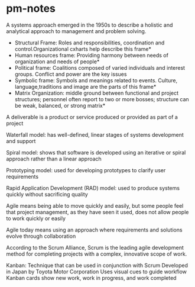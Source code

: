# pm-notes
A systems approach emerged in the 1950s to describe a holistic and analytical approach to management and problem solving.
* Structural Frame: Roles and responsibilities, coordination and control.Organizational cxharts help describe this frame*
* Human resources frame: Providing harmony between needs of organization and needs of people*
* Political frame: Coalitions composed of varied individuals and interest groups. Conflict and power are the key issues
* Symbolic frame: Symbols and meanings related to events. Culture, language,traditions and image are the parts of this frame*
* Matrix Organization: middle ground between functional and project structures; personnel often report to two or more bosses; structure can be weak, balanced, or strong matrix*

A deliverable is a product or service produced or provided as part of a project

Waterfall model: has well-defined, linear stages of systems development and support


Spiral model: shows that software is developed using an iterative or spiral approach rather than a linear approach

Prototyping model: used for developing prototypes to clarify user requirements

Rapid Application Development (RAD) model:  used to produce systems quickly without sacrificing quality

Agile means being able to move quickly and easily, but some people feel that project management, as they have seen it used, does not allow people to work quickly or easily

Agile today means using an approach where requirements and solutions evolve through collaboration

According to the Scrum Alliance, Scrum is the leading agile development method for completing projects with a complex, innovative scope of work.

Kanban:
Technique that can be used in conjunction with Scrum
Developed in Japan by Toyota Motor Corporation
Uses visual cues to guide workflow
Kanban cards show new work, work in progress, and work completed
